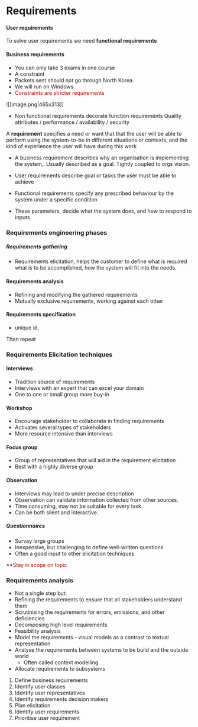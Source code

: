 # Requirements
#### User requirements
 To solve user requirements we need **functional requirements**

#### Business requirements
- You can only take 3 exams in one course
- A constraint
- Packets sent should not go through North Korea.
- We will run on Windows
- <span style="color:rgb(192, 0, 0)">Constraints are stricter requirements
</span>
![[image.png|465x313]]

- Non functional requirements decorate function requirements
	Quality attributes / performance / availability / security

A **requirement** specifies a need or want that that the user will be able to perform using the system-to-be in different situations or contexts, and the kind of experience the user will have during this work

- A business requirement describes why an organisation is implementing the system,. Usually described as a goal. Tightly coupled to orgs vision.

- User requirements describe goal or tasks the user must be able to achieve
- Functional requirements specify any prescribed behaviour by the system under a specific condition
- These parameters, decide what the system does, and how to respond to inputs

### Requirements engineering phases
##### Requirements gathering
- Requirements elicitation, helps the customer to define what is required what is to be accomplished, how the system will fit into the needs.
#### Requirements analysis 
- Refining and modifying the gathered requirements
- Mutually exclusive requirements, working against each other
#### Requirements specification
- unique id, 

Then repeat


### Requirements Elicitation techniques
#### Interviews
- Tradition source of requirements
- Interviews with an expert that can excel your domain
- One to one or small group more buy-in
#### Workshop
- Encourage stakeholder to collaborate in finding requirements
- Activates several types of stakeholders
- More resource intensive than interviews
#### Focus group
- Group of representatives that will aid in the requirement elicitation
- Best with a highly diverse group
#### Observation
- Interviews may lead to under precise description
- Observation can validate information collected from other sources.
- Time consuming, may not be suitable for every task.
- Can be both silent and interactive.

##### Questionnaires
- Survey large groups
- Inexpensive, but challenging to define well-written questions
- Often a good input to other elicitation techniques

**<span style="color:rgb(192, 0, 0)">Stay in scope on topic</span>

### Requirements analysis
- Not a single step but:
- Refining the requirements to ensure that all stakeholders understand them
- Scrutinising the requirements for errors, emissions, and other deficiencies
- Decomposing high level requirements
- Feasibility analysis
- Model the requirements - visual models as a contrast to textual representation
- Analyse the requirements between systems to be build and the outside world
	- Often called context modelling
- Allocate requirements to subsystems


1. Define business requirements
2. Identify user classes
3. Identify user representatives
4. Identify requirements decision makers
5. Plan elicitation
6. Identify user requirements
7. Prioritise user requirement